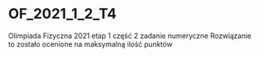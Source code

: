 # OF_2021_1_2_T4
Olimpiada Fizyczna 2021 etap 1 część 2 zadanie numeryczne
Rozwiązanie to zostało ocenione na maksymalną ilość punktów
